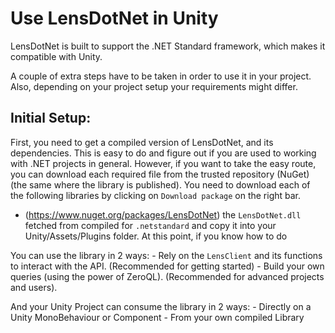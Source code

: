 # Use LensDotNet in Unity
LensDotNet is built to support the .NET Standard framework, which makes it compatible with Unity.

A couple of extra steps have to be taken in order to use it in your project.
Also, depending on your project setup your requirements might differ.

## Initial Setup:

First, you need to get a compiled version of LensDotNet, and its dependencies. This is easy to do and figure out if you are used to working with .NET projects in general. However, if you want to take the easy route, you can download each required file from the trusted repository (NuGet) (the same where the library is published).
You need to download each of the following libraries by clicking on `Download package` on the right bar.
- (https://www.nuget.org/packages/LensDotNet)
 the `LensDotNet.dll` fetched from compiled for `.netstandard` and copy it into your Unity/Assets/Plugins folder. At this point, if you know how to do 


You can use the library in 2 ways: 
    - Rely on the `LensClient` and its functions to interact with the API. (Recommended for getting started)
    - Build your own queries (using the power of ZeroQL). (Recommended for advanced projects and users).

And your Unity Project can consume the library in 2 ways:
    - Directly on a Unity MonoBehaviour or Component 
    - From your own compiled Library

    